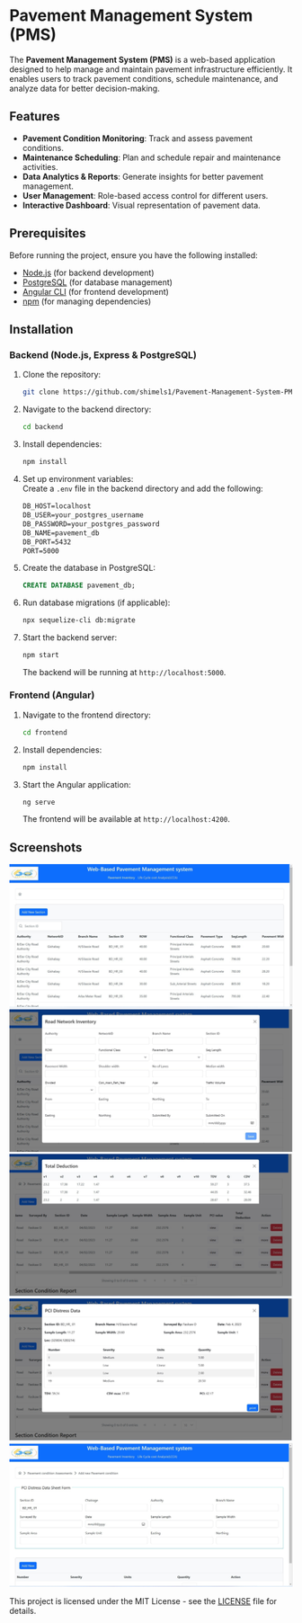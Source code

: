 # Pavement Management System (PMS)

The **Pavement Management System (PMS)** is a web-based application designed to help manage and maintain pavement infrastructure efficiently. It enables users to track pavement conditions, schedule maintenance, and analyze data for better decision-making.

## Features

- **Pavement Condition Monitoring**: Track and assess pavement conditions.
- **Maintenance Scheduling**: Plan and schedule repair and maintenance activities.
- **Data Analytics & Reports**: Generate insights for better pavement management.
- **User Management**: Role-based access control for different users.
- **Interactive Dashboard**: Visual representation of pavement data.

## Prerequisites

Before running the project, ensure you have the following installed:

- [Node.js](https://nodejs.org/) (for backend development)
- [PostgreSQL](https://www.postgresql.org/) (for database management)
- [Angular CLI](https://angular.io/) (for frontend development)
- [npm](https://www.npmjs.com/) (for managing dependencies)

## Installation

### Backend (Node.js, Express & PostgreSQL)

1. Clone the repository:

   ```bash
   git clone https://github.com/shimels1/Pavement-Management-System-PMS-.git
   ```

2. Navigate to the backend directory:

   ```bash
   cd backend
   ```

3. Install dependencies:

   ```bash
   npm install
   ```

4. Set up environment variables:  
   Create a `.env` file in the backend directory and add the following:

   ```env
   DB_HOST=localhost
   DB_USER=your_postgres_username
   DB_PASSWORD=your_postgres_password
   DB_NAME=pavement_db
   DB_PORT=5432
   PORT=5000
   ```

5. Create the database in PostgreSQL:

   ```sql
   CREATE DATABASE pavement_db;
   ```

6. Run database migrations (if applicable):

   ```bash
   npx sequelize-cli db:migrate
   ```

7. Start the backend server:

   ```bash
   npm start
   ```

   The backend will be running at `http://localhost:5000`.

### Frontend (Angular)

1. Navigate to the frontend directory:

   ```bash
   cd frontend
   ```

2. Install dependencies:

   ```bash
   npm install
   ```

3. Start the Angular application:

   ```bash
   ng serve
   ```

   The frontend will be available at `http://localhost:4200`.
   
## Screenshots

![ScreenShot](https://raw.githubusercontent.com/shimels1/Pavement-Management-System-PMS-/refs/heads/main/screenshots/1.png)
![ScreenShot](https://raw.githubusercontent.com/shimels1/Pavement-Management-System-PMS-/refs/heads/main/screenshots/2.png)
![ScreenShot](https://raw.githubusercontent.com/shimels1/Pavement-Management-System-PMS-/refs/heads/main/screenshots/3.png)
![ScreenShot](https://raw.githubusercontent.com/shimels1/Pavement-Management-System-PMS-/refs/heads/main/screenshots/4.png)
![ScreenShot](https://raw.githubusercontent.com/shimels1/Pavement-Management-System-PMS-/refs/heads/main/screenshots/5.png)


This project is licensed under the MIT License - see the [LICENSE](LICENSE) file for details.
```
